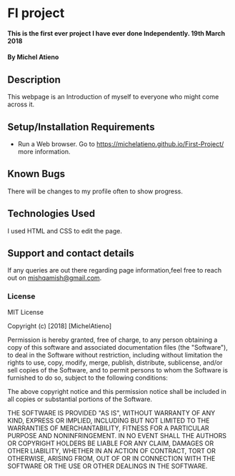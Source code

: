 # FI project
#### This is the first ever project I have ever done Independently. 19th March 2018
#### By Michel Atieno
## Description
This webpage is an Introduction of myself to everyone who might come across it.
## Setup/Installation Requirements
* Run a Web browser. Go to https://michelatieno.github.io/First-Project/ more information.
## Known Bugs
There will be changes to my profile often to show progress.
## Technologies Used
I used HTML and CSS to edit the page.
## Support and contact details
If any queries are out there regarding page information,feel free to reach out on mishqamish@gmail.com.
### License
MIT License

Copyright (c) [2018] [MichelAtieno]

Permission is hereby granted, free of charge, to any person obtaining a copy
of this software and associated documentation files (the "Software"), to deal
in the Software without restriction, including without limitation the rights
to use, copy, modify, merge, publish, distribute, sublicense, and/or sell
copies of the Software, and to permit persons to whom the Software is
furnished to do so, subject to the following conditions:

The above copyright notice and this permission notice shall be included in all
copies or substantial portions of the Software.

THE SOFTWARE IS PROVIDED "AS IS", WITHOUT WARRANTY OF ANY KIND, EXPRESS OR
IMPLIED, INCLUDING BUT NOT LIMITED TO THE WARRANTIES OF MERCHANTABILITY,
FITNESS FOR A PARTICULAR PURPOSE AND NONINFRINGEMENT. IN NO EVENT SHALL THE
AUTHORS OR COPYRIGHT HOLDERS BE LIABLE FOR ANY CLAIM, DAMAGES OR OTHER
LIABILITY, WHETHER IN AN ACTION OF CONTRACT, TORT OR OTHERWISE, ARISING FROM,
OUT OF OR IN CONNECTION WITH THE SOFTWARE OR THE USE OR OTHER DEALINGS IN THE
SOFTWARE.
